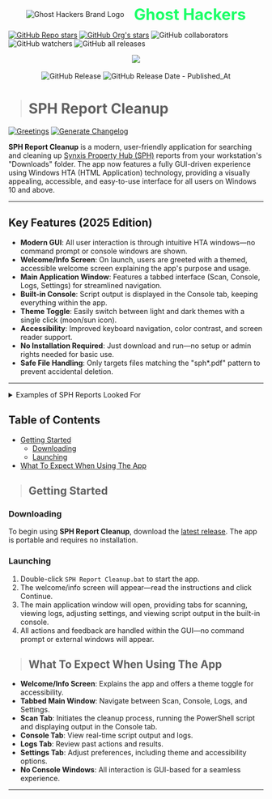 <!-- Ghost Hackers Brand -->
<p align="center">
  <img src="assets/images/ghost_hackers_logo.png" alt="Ghost Hackers Brand Logo" width="60" style="vertical-align:middle;"/>
  <span style="font-size:2.2em; font-weight:bold; vertical-align:middle; margin-left: 0.5em; color:#1aff66;">Ghost Hackers</span>
</p>

<a href="https://github.com/Ghost-Hackers/sph-report-cleanup"><img alt="GitHub Repo stars" src="https://img.shields.io/github/stars/Ghost-Hackers/sph-report-cleanup?label=Repo%20Stars" /></a> <a href="https://github.com/Ghost-Hackers"><img alt="GitHub Org's stars" src="https://img.shields.io/github/stars/Ghost-Hackers?style=social&label=Org%20Stars" /></a> <img alt="GitHub collaborators" src="https://img.shields.io/github/contributors/Ghost-Hackers/sph-report-cleanup?style=social" /> <img alt="GitHub watchers" src="https://img.shields.io/github/watchers/Ghost-Hackers/sph-report-cleanup?style=social" /> <img alt="GitHub all releases" src="https://img.shields.io/github/downloads/Ghost-Hackers/sph-report-cleanup/total?style=social" />

<p align="center">
  <a href="https://skillicons.dev">
    <img src="https://skillicons.dev/icons?i=github,git,powershell,html,md" />
  </a>
</p>

<!--    !! REMEMBER TO UDPATE BADGES !!    -->

<p align="center">
    <object data="https://img.shields.io/github/v/release/Ghost-Hackers/sph-report-cleanup?include_prereleases&sort=date&display_name=tag&style=plastic&label=latest%20release&color=bright%20green" type="image/svg+xml">
        <img alt="GitHub Release" src="https://img.shields.io/github/v/release/Ghost-Hackers/sph-report-cleanup?include_prereleases&sort=date&display_name=tag&style=plastic&label=latest%20release&color=bright%20green" />
    </object>
    <object data="https://img.shields.io/github/release-date/Ghost-Hackers/sph-report-cleanup?display_date=published_at&style=plastic&color=blue&link=right%3Ahttps%3A%2F%2Fgithub.com%2FGhost-Hackers%2Fsph-report-cleanup%2Freleases" type="image/svg+xml">
        <img alt="GitHub Release Date - Published_At" src="https://img.shields.io/github/release-date/Ghost-Hackers/sph-report-cleanup?display_date=published_at&style=plastic&color=blue&link=right%3Ahttps%3A%2F%2Fgithub.com%2FGhost-Hackers%2Fsph-report-cleanup%2Freleases" />
    </object>
    </br>
</p>

> # SPH Report Cleanup

[![Greetings](https://github.com/Ghost-Hackers/sph-report-cleanup/actions/workflows/greetings.yml/badge.svg)](https://github.com/Ghost-Hackers/sph-report-cleanup/actions/workflows/greetings.yml)
[![Generate Changelog](https://github.com/Ghost-Hackers/sph-report-cleanup/actions/workflows/generate-changelog.yml/badge.svg)](https://github.com/Ghost-Hackers/sph-report-cleanup/actions/workflows/generate-changelog.yml)

**SPH Report Cleanup** is a modern, user-friendly application for searching and cleaning up [Synxis Property Hub (SPH)](https://www.sabrehospitality.com/solutions/property-hub/) reports from your workstation's "Downloads" folder. The app now features a fully GUI-driven experience using Windows HTA (HTML Application) technology, providing a visually appealing, accessible, and easy-to-use interface for all users on Windows 10 and above.

---

## Key Features (2025 Edition)

- **Modern GUI**: All user interaction is through intuitive HTA windows—no command prompt or console windows are shown.
- **Welcome/Info Screen**: On launch, users are greeted with a themed, accessible welcome screen explaining the app's purpose and usage.
- **Main Application Window**: Features a tabbed interface (Scan, Console, Logs, Settings) for streamlined navigation.
- **Built-in Console**: Script output is displayed in the Console tab, keeping everything within the app.
- **Theme Toggle**: Easily switch between light and dark themes with a single click (moon/sun icon).
- **Accessibility**: Improved keyboard navigation, color contrast, and screen reader support.
- **No Installation Required**: Just download and run—no setup or admin rights needed for basic use.
- **Safe File Handling**: Only targets files matching the "sph*.pdf" pattern to prevent accidental deletion.

---

<details>
  <summary>Examples of SPH Reports Looked For</summary>
  <!-- Include examples or details of the SPH reports the script looks for. -->

  <img src="/assets/images/redacted%20pdfs/sphCashierClosing.jpg" alt="Cashier Closing" style="width: 40%;" /> </br>
    - *Cashier Closing*
  
  <img src="/assets/images/redacted%20pdfs/sphCreditCardTransactionTotal.jpg" alt="Credit Card Transaction Total" style="width: 40%;" /> </br>
    - *Credit Card Transaction Total*
  
  <img src="/assets/images/redacted%20pdfs/sphHotelLedger.jpg" alt="Hotel Ledger" style="width: 40%;" /> </br>
    - *Hotel Ledger*
  
  <img src="/assets/images/redacted%20pdfs/sphStandardGuestList.jpg" alt="Standard Guest List" style="width: 40%;" /> </br>
    - *Standard Guest List*
  
  <img src="/assets/images/redacted%20pdfs/sphStatistics.jpg" alt="Statistics Report" style="width: 40%;" /> </br>
    - *Statistics Report*
  
  <img src="/assets/images/redacted%20pdfs/sphTransactionTotalDetail.jpg" alt="Transaction Total Detail" style="width: 40%;" /> </br>
    - *Transaction Total Detail*
  
  <img src="/assets/images/redacted%20pdfs/sphTransactionTotalSummary.jpg" alt="Transaction Total Summary" style="width: 40%;" /> </br>
    - *Transaction Total Summary*

</details>

## Table of Contents

- [Getting Started](#getting-started)
  - [Downloading](#downloading)
  - [Launching](#launching)
- [What To Expect When Using The App](#what-to-expect-when-using-the-app)

> ## Getting Started

### Downloading

To begin using **SPH Report Cleanup**, download the [latest release](https://github.com/Ghost-Hackers/sph-report-cleanup/releases/latest). The app is portable and requires no installation.

### Launching

1. Double-click `SPH Report Cleanup.bat` to start the app.
2. The welcome/info screen will appear—read the instructions and click Continue.
3. The main application window will open, providing tabs for scanning, viewing logs, adjusting settings, and viewing script output in the built-in console.
4. All actions and feedback are handled within the GUI—no command prompt or external windows will appear.

> ## What To Expect When Using The App

- **Welcome/Info Screen**: Explains the app and offers a theme toggle for accessibility.
- **Tabbed Main Window**: Navigate between Scan, Console, Logs, and Settings.
- **Scan Tab**: Initiates the cleanup process, running the PowerShell script and displaying output in the Console tab.
- **Console Tab**: View real-time script output and logs.
- **Logs Tab**: Review past actions and results.
- **Settings Tab**: Adjust preferences, including theme and accessibility options.
- **No Console Windows**: All interaction is GUI-based for a seamless experience.

---
